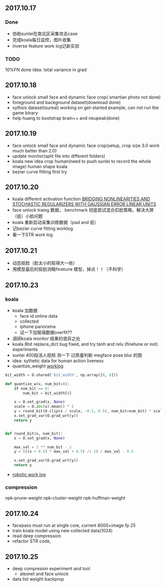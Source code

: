 ## 2017.10.17
### Done
* 协助sunlei在南北区采集攻击case
* 完成koala每日监控，图片收集
* inverse feature work log记新实验

### TODO
10%FN done
idea: total variance in grad


## 2017.10.18
* face unlock small face and dynamic face crop( smartian photo not done)
* foreground and background dataset(download done)
* sythsis dataset(sureal)  working on get-started example, can not run the game binary
* help huang to bootstrap brain++ and neupeak(done)

## 2017.10.19
* face unlock small face and dynamic face crop(setup, crop size 3.0 work much better than 2.0)
* update monitor(split file into different folders)
* koala new idea crop human(need to push sunlei to record the whole image) human shape koala
* bezier curve fitting first try

## 2017.10.20

* koala different activation function [BRIDGING NONLINEARITIES AND STOCHASTIC REGULARIZERS
WITH GAUSSIAN ERROR LINEAR UNITS](https://openreview.net/pdf?id=Bk0MRI5lg)
* face unlock traing 数据， benchmark 彻底尝试混合扣脸策略，解决大屏（纸）小脸问题
* koala 重新启动采集训练数据（pad and 纸）
* 记bezier curve fitting worklog
* 看一下STR work log

## 2017.10.21
* 动态抠脸（脸太小的抠得大一些）
* 用模型最后的抠脸测略finetune 模型，掉点！！（不科学）

## 2017.10.23
### koala
* koala 加数据
	* face id online data
	* collected
	* iphone panorama
	* 试一下加玻璃数据overfit??
* 调研koala monitor 结果的诡异之处
* koala 8bit replace_dict bug fixed, and try tanh and relu (finetune or not) experiments
* sunlei 400段活人视频 测一下 过质量判断 megface pose blur 的图
* idea: sythetic data for human action liveness
* quantize_weight [worklog](https://docs.google.com/document/d/1KV-_eZ3pYTi6B4Go8Ut52LXGafBHtrUooCS8ooyD1xs/edit)
```python
bit_width = O.shared('bit_width', np.array([8, 8]))

def quantize_w(x, num_bit=0):
    if num_bit == 0:
        num_bit = bit_width[0]

    x = O.set_grad(x, None)
    scale = O.abs(x).mean() * 2
    y = round_bit(O.clip(x / scale, -0.5, 0.5), num_bit=num_bit) * scale
    x.set_grad_var(O.grad_wrt(y))
    return y


def round_bit(x, num_bit):
    x = O.set_grad(x, None)

    max_val = 2 ** num_bit - 1
    y = (((x + 0.5) * max_val + 0.5) // 1) / max_val - 0.5

    x.set_grad_var(O.grad_wrt(y))
    return y
```
* [robotic work log](https://docs.google.com/a/megvii.com/document/d/1rzPSTBskdHLe7SEXmeqIrbJ5tWS8M-Q6rFyJbPwSjlo/edit?usp=drive_web)


### compression

npk-prune-weight
npk-cluster-weight
npk-huffman-weight

## 2017.10.24
* facepass must run at single core, current 8000+image fp 25
* train koala model using new collected data(1024)
* read deep compression
* refactor STR code,


## 2017.10.25
* deep compresion experiment and tool
    * alexnet and face unlock
* data list weight backprop

